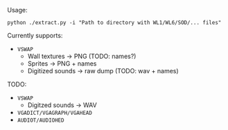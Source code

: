 Usage:

```
python ./extract.py -i "Path to directory with WL1/WL6/SOD/... files"
```

Currently supports:
- `VSWAP`
    - Wall textures -> PNG (TODO: names?)
    - Sprites -> PNG + names
    - Digitized sounds -> raw dump (TODO: wav + names)

TODO:
- `VSWAP`
    - Digitzed sounds -> WAV
- `VGADICT/VGAGRAPH/VGAHEAD`
- `AUDIOT/AUDIOHED`

